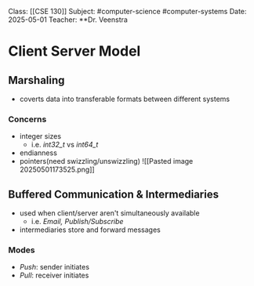 Class: [[CSE 130]]
Subject: #computer-science #computer-systems 
Date: 2025-05-01
Teacher: **Dr. Veenstra 

# Client Server Model

## Marshaling
- coverts data into transferable formats between different systems

### Concerns
- integer sizes
	- i.e. *int32_t* vs *int64_t*
- endianness
- pointers(need swizzling/unswizzling)
![[Pasted image 20250501173525.png]]

## Buffered Communication & Intermediaries

- used when client/server aren't simultaneously available
	- i.e. *Email, Publish/Subscribe*
- intermediaries store and forward messages

### Modes
- *Push*: sender initiates
- *Pull*: receiver initiates
